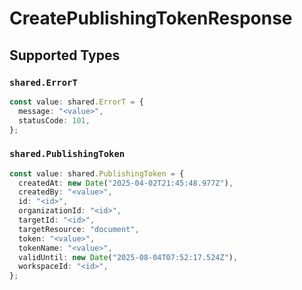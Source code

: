 # CreatePublishingTokenResponse


## Supported Types

### `shared.ErrorT`

```typescript
const value: shared.ErrorT = {
  message: "<value>",
  statusCode: 101,
};
```

### `shared.PublishingToken`

```typescript
const value: shared.PublishingToken = {
  createdAt: new Date("2025-04-02T21:45:48.977Z"),
  createdBy: "<value>",
  id: "<id>",
  organizationId: "<id>",
  targetId: "<id>",
  targetResource: "document",
  token: "<value>",
  tokenName: "<value>",
  validUntil: new Date("2025-08-04T07:52:17.524Z"),
  workspaceId: "<id>",
};
```

